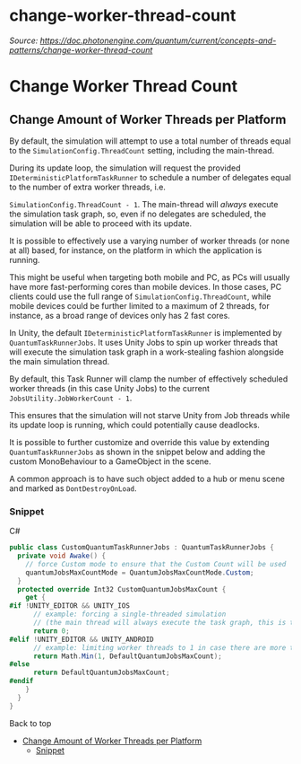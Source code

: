 # change-worker-thread-count

_Source: https://doc.photonengine.com/quantum/current/concepts-and-patterns/change-worker-thread-count_

# Change Worker Thread Count

## Change Amount of Worker Threads per Platform

By default, the simulation will attempt to use a total number of threads equal to the `SimulationConfig.ThreadCount` setting, including the main-thread.

During its update loop, the simulation will request the provided `IDeterministicPlatformTaskRunner` to schedule a number of delegates equal to the number of extra worker threads, i.e.

`SimulationConfig.ThreadCount - 1`. The main-thread will _always_ execute the simulation task graph, so, even if no delegates are scheduled, the simulation will be able to proceed with its update.

It is possible to effectively use a varying number of worker threads (or none at all) based, for instance, on the platform in which the application is running.

This might be useful when targeting both mobile and PC, as PCs will usually have more fast-performing cores than mobile devices. In those cases, PC clients could use the full range of `SimulationConfig.ThreadCount`, while mobile devices could be further limited to a maximum of 2 threads, for instance, as a broad range of devices only has 2 fast cores.

In Unity, the default `IDeterministicPlatformTaskRunner` is implemented by `QuantumTaskRunnerJobs`. It uses Unity Jobs to spin up worker threads that will execute the simulation task graph in a work-stealing fashion alongside the main simulation thread.

By default, this Task Runner will clamp the number of effectively scheduled worker threads (in this case Unity Jobs) to the current `JobsUtility.JobWorkerCount - 1`.

This ensures that the simulation will not starve Unity from Job threads while its update loop is running, which could potentially cause deadlocks.

It is possible to further customize and override this value by extending `QuantumTaskRunnerJobs` as shown in the snippet below and adding the custom MonoBehaviour to a GameObject in the scene.

A common approach is to have such object added to a hub or menu scene and marked as `DontDestroyOnLoad`.

### Snippet

C#

```csharp
public class CustomQuantumTaskRunnerJobs : QuantumTaskRunnerJobs {
  private void Awake() {
    // force Custom mode to ensure that the Custom Count will be used
    quantumJobsMaxCountMode = QuantumJobsMaxCountMode.Custom;
  }
  protected override Int32 CustomQuantumJobsMaxCount {
    get {
#if !UNITY_EDITOR && UNITY_IOS
      // example: forcing a single-threaded simulation
      // (the main thread will always execute the task graph, this is the number of WORKER threads)
      return 0;
#elif !UNITY_EDITOR && UNITY_ANDROID
      // example: limiting worker threads to 1 in case there are more threads available
      return Math.Min(1, DefaultQuantumJobsMaxCount);
#else
      return DefaultQuantumJobsMaxCount;
#endif
    }
  }
}

```

Back to top

- [Change Amount of Worker Threads per Platform](#change-amount-of-worker-threads-per-platform)
  - [Snippet](#snippet)